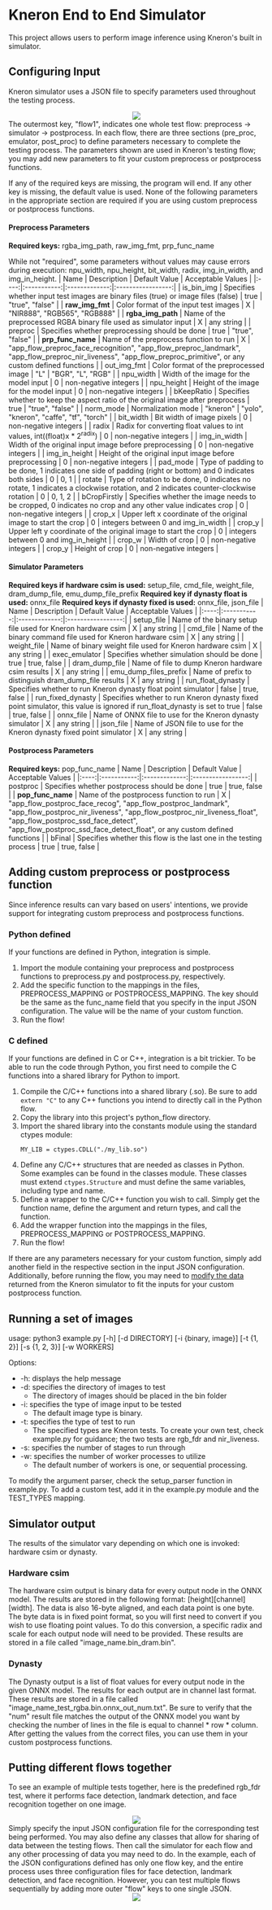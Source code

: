 # Kneron End to End Simulator

This project allows users to perform image inference using Kneron's built in simulator.

## Configuring Input

Kneron simulator uses a JSON file to specify parameters used throughout the testing process.
<div align="center">
<img src="../imgs/python_app/json.png">
</div>
The outermost key, "flow1", indicates one whole test flow: preprocess -> simulator -> postprocess. In each flow, there are three sections (pre_proc, emulator, post_proc) to define parameters necessary to complete the testing process. The parameters shown are used in Kneron's testing flow; you may add new parameters to fit your custom preprocess or postprocess functions.

If any of the required keys are missing, the program will end. If any other key is missing, the default value is used. None of the following parameters in the appropriate section are required if you are using custom preprocess or postprocess functions.
#### Preprocess Parameters
**Required keys:** rgba_img_path, raw_img_fmt, prp_func_name

While not "required", some parameters without values may cause errors during execution: npu_width, npu_height, bit_width, radix, img_in_width, and img_in_height.
| Name | Description | Default Value | Acceptable Values |
|:----:|:-----------:|:-------------:|:-----------------:|
| is_bin_img | Specifies whether input test images are binary files (true) or image files (false) | true | "true", "false" |
| **raw_img_fmt** | Color format of the input test images | X | "NIR888", "RGB565", "RGB888" |
| **rgba_img_path** | Name of the preprocessed RGBA binary file used as simulator input | X | any string |
| preproc | Specifies whether preprocessing should be done | true | "true", "false" |
| **prp_func_name** | Name of the preprocess function to run | X | "app_flow_preproc_face_recognition", "app_flow_preproc_landmark", "app_flow_preproc_nir_liveness", "app_flow_preproc_primitive", or any custom defined functions |
| out_img_fmt | Color format of the preprocessed image | "L" | "BGR", "L", "RGB" |
| npu_width | Width of the image for the model input | 0 | non-negative integers |
| npu_height | Height of the image for the model input | 0 | non-negative integers |
| bKeepRatio | Specifies whether to keep the aspect ratio of the original image after preprocess | true | "true", "false" |
| norm_mode | Normalization mode | "kneron" | "yolo", "kneron", "caffe", "tf", "torch" |
| bit_width | Bit width of image pixels | 0 | non-negative integers |
| radix | Radix for converting float values to int values, int((float)x * 2<sup>radix</sup>) | 0 | non-negative integers |
| img_in_width | Width of the original input image before preprocessing | 0 | non-negative integers |
| img_in_height | Height of the original input image before preprocessing | 0 | non-negative integers |
| pad_mode | Type of padding to be done, 1 indicates one side of padding (right or bottom) and 0 indicates both sides | 0 | 0, 1 |
| rotate | Type of rotation to be done, 0 indicates no rotate, 1 indicates a clockwise rotation, and 2 indicates counter-clockwise rotation | 0 | 0, 1, 2 |
| bCropFirstly | Specifies whether the image needs to be cropped, 0 indicates no crop and any other value indicates crop | 0 | non-negative integers |
| crop_x | Upper left x coordinate of the original image to start the crop | 0 | integers between 0 and img_in_width |
| crop_y | Upper left y coordinate of the original image to start the crop | 0 | integers between 0 and img_in_height |
| crop_w | Width of crop | 0 | non-negative integers |
| crop_y | Height of crop | 0 | non-negative integers |

#### Simulator Parameters
**Required keys if hardware csim is used:** setup_file, cmd_file, weight_file, dram_dump_file, emu_dump_file_prefix
**Required key if dynasty float is used:** onnx_file
**Required keys if dynasty fixed is used:** onnx_file, json_file
| Name | Description | Default Value | Acceptable Values |
|:----:|:-----------:|:-------------:|:-----------------:|
| setup_file | Name of the binary setup file used for Kneron hardware csim | X | any string |
| cmd_file | Name of the binary command file used for Kneron hardware csim | X | any string |
| weight_file | Name of binary weight file used for Kneron hardware csim | X | any string |
| exec_emulator | Specifies whether simulation should be done | true | true, false |
| dram_dump_file | Name of file to dump Kneron hardware csim results | X | any string |
| emu_dump_files_prefix | Name of prefix to distinguish dram_dump_file results | X | any string |
| run_float_dynasty | Specifies whether to run Kneron dynasty float point simulator | false | true, false |
| run_fixed_dynasty | Specifies whether to run Kneron dynasty fixed point simulator, this value is ignored if run_float_dynasty is set to true | false | true, false |
| onnx_file | Name of ONNX file to use for the Kneron dynasty simulator | X | any string |
| json_file | Name of JSON file to use for the Kneron dynasty fixed point simulator | X | any string |

#### Postprocess Parameters
**Required keys:** pop_func_name
| Name | Description | Default Value | Acceptable Values |
|:----:|:-----------:|:-------------:|:-----------------:|
| postproc | Specifies whether postprocess should be done | true | true, false |
| **pop_func_name** | Name of the postprocess function to run | X | "app_flow_postproc_face_recog", "app_flow_postproc_landmark", "app_flow_postproc_nir_liveness", "app_flow_postproc_nir_liveness_float", "app_flow_postproc_ssd_face_detect", "app_flow_postproc_ssd_face_detect_float", or any custom defined functions |
| bFinal | Specifies whether this flow is the last one in the testing process | true | true, false |

## Adding custom preprocess or postprocess function
Since inference results can vary based on users' intentions, we provide support for integrating custom preprocess and postprocess functions.

### Python defined
If your functions are defined in Python, integration is simple.
1. Import the module containing your preprocess and postprocess functions to preprocess.py and postprocess.py, respectively.
2. Add the specific function to the mappings in the files, PREPROCESS_MAPPING or POSTPROCESS_MAPPING. The key should be the same as the func_name field that you specify in the input JSON configuration. The value will be the name of your custom function.
3. Run the flow!

### C defined
If your functions are defined in C or C++, integration is a bit trickier. To be able to run the code through Python, you first need to compile the C functions into a shared library for Python to import.

1. Compile the C/C++ functions into a shared library (.so). Be sure to add ```extern "C"``` to any C++ functions you intend to directly call in the Python flow. 
2. Copy the library into this project's python_flow directory.
3. Import the shared library into the constants module using the standard ctypes module:
    ```
    MY_LIB = ctypes.CDLL("./my_lib.so")
    ```
4. Define any C/C++ structures that are needed as classes in Python. Some examples can be found in the classes module. These classes must extend ```ctypes.Structure``` and must define the same variables, including type and name.
5. Define a wrapper to the C/C++ function you wish to call. Simply get the function name, define the argument and return types, and call the function.
6. Add the wrapper function into the mappings in the files, PREPROCESS_MAPPING or POSTPROCESS_MAPPING.
7. Run the flow!

If there are any parameters necessary for your custom function, simply add another field in the respective section in the input JSON configuration. Additionally, before running the flow, you may need to [modify the data](#simulator-output) returned from the Kneron simulator to fit the inputs for your custom postprocess function.

## Running a set of images
usage: python3 example.py [-h] [-d DIRECTORY] [-i {binary, image}] [-t {1, 2}] [-s {1, 2, 3}] [-w WORKERS]

Options:
 - -h: displays the help message
 - -d: specifies the directory of images to test
	 - The directory of images should be placed in the bin folder 
 - -i: specifies the type of image input to be tested
	 - The default image type is binary.
 - -t: specifies the type of test to run
	 - The specified types are Kneron tests. To create your own test, check example.py for guidance; the two tests are rgb_fdr and nir_liveness.
 - -s: specifies the number of stages to run through
 - -w: specifies the number of worker processes to utilize
	 - The default number of workers is one, or sequential processing.

To modify the argument parser, check the setup_parser function in example.py. To add a custom test, add it in the example.py module and the TEST_TYPES mapping.

## Simulator output
The results of the simulator vary depending on which one is invoked: hardware csim or dynasty. 
### Hardware csim
The hardware csim output is binary data for every output node in the ONNX model. The results are stored in the following format: [height][channel][width]. The data is also 16-byte aligned, and each data point is one byte. The byte data is in fixed point format, so you will first need to convert if you wish to use floating point values. To do this conversion, a specific radix and scale for each output node will need to be provided. These results are stored in a file called "image_name.bin_dram.bin".
### Dynasty
The Dynasty output is a list of float values for every output node in the given ONNX model. The results for each output are in channel last format. These results are stored in a file called "image_name_test_rgba.bin.onnx_out_num.txt". Be sure to verify that the "num" result file matches the output of the ONNX model you want by checking the number of lines in the file is equal to channel * row * column. After getting the values from the correct files, you can use them in your custom postprocess functions.

## Putting different flows together
To see an example of multiple tests together, here is the predefined rgb_fdr test, where it performs face detection, landmark detection, and face recognition together on one image.
<div align="center">
<img src="../imgs/python_app/test_flow.png">
</div>
Simply specify the input JSON configuration file for the corresponding test being performed. You may also define any classes that allow for sharing of data between the testing flows. Then call the simulator for each flow and any other processing of data you may need to do. 
In the example, each of the JSON configurations defined has only one flow key, and the entire process uses three configuration files for face detection, landmark detection, and face recognition. However, you can test multiple flows sequentially by adding more outer "flow" keys to one single JSON.
<div align="center">
<img src="../imgs/python_app/mult_flow_json.png">
</div>
